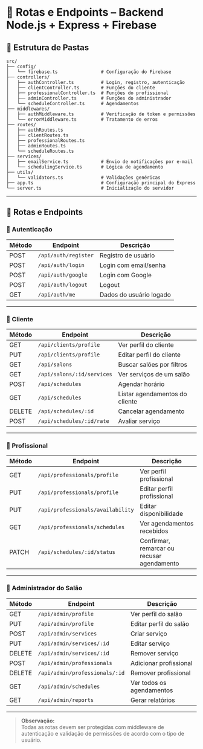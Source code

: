 # 📖 Rotas e Endpoints – Backend Node.js + Express + Firebase

## 📁 Estrutura de Pastas

```
src/
├── config/
│   └── firebase.ts                # Configuração do Firebase
├── controllers/
│   ├── authController.ts          # Login, registro, autenticação
│   ├── clientController.ts        # Funções do cliente
│   ├── professionalController.ts  # Funções do profissional
│   ├── adminController.ts         # Funções do administrador
│   └── scheduleController.ts      # Agendamentos
├── middlewares/
│   ├── authMiddleware.ts          # Verificação de token e permissões
│   └── errorMiddleware.ts         # Tratamento de erros
├── routes/
│   ├── authRoutes.ts
│   ├── clientRoutes.ts
│   ├── professionalRoutes.ts
│   ├── adminRoutes.ts
│   └── scheduleRoutes.ts
├── services/
│   ├── emailService.ts            # Envio de notificações por e-mail
│   └── schedulingService.ts       # Lógica de agendamento
├── utils/
│   └── validators.ts              # Validações genéricas
├── app.ts                         # Configuração principal do Express
└── server.ts                      # Inicialização do servidor
```

---

## 🚦 Rotas e Endpoints

### 🔐 Autenticação
| Método | Endpoint                | Descrição                      |
|--------|-------------------------|-------------------------------|
| POST   | `/api/auth/register`    | Registro de usuário           |
| POST   | `/api/auth/login`       | Login com email/senha         |
| POST   | `/api/auth/google`      | Login com Google              |
| POST   | `/api/auth/logout`      | Logout                        |
| GET    | `/api/auth/me`          | Dados do usuário logado       |

---

### 👤 Cliente
| Método | Endpoint                        | Descrição                        |
|--------|---------------------------------|----------------------------------|
| GET    | `/api/clients/profile`          | Ver perfil do cliente            |
| PUT    | `/api/clients/profile`          | Editar perfil do cliente         |
| GET    | `/api/salons`                   | Buscar salões por filtros        |
| GET    | `/api/salons/:id/services`      | Ver serviços de um salão         |
| POST   | `/api/schedules`                | Agendar horário                  |
| GET    | `/api/schedules`                | Listar agendamentos do cliente   |
| DELETE | `/api/schedules/:id`            | Cancelar agendamento             |
| POST   | `/api/schedules/:id/rate`       | Avaliar serviço                  |

---

### 💇 Profissional
| Método | Endpoint                                 | Descrição                                 |
|--------|------------------------------------------|-------------------------------------------|
| GET    | `/api/professionals/profile`             | Ver perfil profissional                   |
| PUT    | `/api/professionals/profile`             | Editar perfil profissional                |
| PUT    | `/api/professionals/availability`        | Editar disponibilidade                    |
| GET    | `/api/professionals/schedules`           | Ver agendamentos recebidos                |
| PATCH  | `/api/schedules/:id/status`              | Confirmar, remarcar ou recusar agendamento|

---

### 🏢 Administrador do Salão
| Método | Endpoint                                 | Descrição                                 |
|--------|------------------------------------------|-------------------------------------------|
| GET    | `/api/admin/profile`                     | Ver perfil do salão                       |
| PUT    | `/api/admin/profile`                     | Editar perfil do salão                    |
| POST   | `/api/admin/services`                    | Criar serviço                             |
| PUT    | `/api/admin/services/:id`                | Editar serviço                            |
| DELETE | `/api/admin/services/:id`                | Remover serviço                           |
| POST   | `/api/admin/professionals`               | Adicionar profissional                    |
| DELETE | `/api/admin/professionals/:id`           | Remover profissional                      |
| GET    | `/api/admin/schedules`                   | Ver todos os agendamentos                 |
| GET    | `/api/admin/reports`                     | Gerar relatórios                          |

---

> **Observação:**  
> Todas as rotas devem ser protegidas com middleware de autenticação e validação de permissões de acordo com o tipo de usuário.
